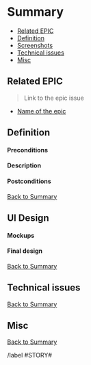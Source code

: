 # Summary

* [Related EPIC](#related-epic)
* [Definition](#definition)
* [Screenshots](#screenshots)
* [Technical issues](#technical-issues)
* [Misc](#misc)

## Related EPIC

> Link to the epic issue

* [Name of the epic]()

## Definition

#### Preconditions

#### Description

#### Postconditions


[Back to Summary](#summary)

## UI Design

#### Mockups

#### Final design

[Back to Summary](#summary)

## Technical issues

[Back to Summary](#summary)

## Misc

[Back to Summary](#summary)

/label #STORY#
